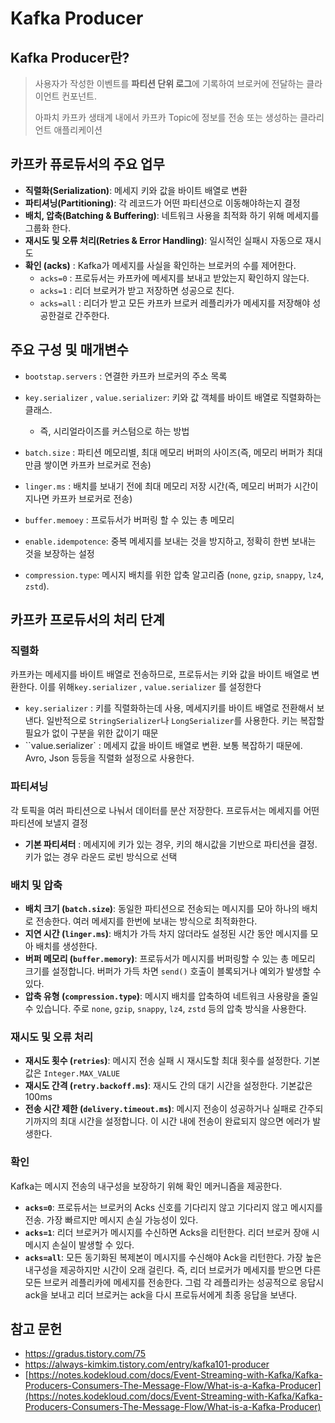 # Kafka Producer

## Kafka Producer란?

> 사용자가 작성한 이벤트를 **파티션 단위 로그**에 기록하여 브로커에 전달하는 클라이언트 컨포넌트.
>
> 아파치 카프카 생태계 내에서 카프카 Topic에 정보를 전송 또는 생성하는 클라리언트 애플리케이션



## 카프카 퓨로듀서의 주요 업무

- **직렬화(Serialization)**: 메세지 키와 값을 바이트 배열로 변환
- **파티셔닝(Partitioning)**: 각 레코드가 어떤 파티션으로 이동해야하는지 결정
- **배치, 압축(Batching & Buffering)**: 네트워크 사용을 최적화 하기 위해 메세지를 그룹화 한다.
- **재시도 및 오류 처리(Retries & Error Handling)**: 일시적인 실패시 자동으로 재시도
- **확인 (acks)** : Kafka가 메세지를 사실을 확인하는 브로커의 수를 제어한다.
  - `acks=0` : 프로듀서는 카프카에 메세지를 보내고 받았는지 확인하지 않는다.
  - `acks=1` : 리더 브로커가 받고 저장하면 성공으로 친다.
  - `acks=all` : 리더가 받고 모든 카프카 브로커 레플리카가 메세지를 저장해야 성공한걸로 간주한다.



## 주요 구성 및 매개변수

- `bootstap.servers` : 연결한 카프카 브로커의 주소 목록

- `key.serializer` , `value.serializer`: 키와 값 객체를 바이트 배열로 직렬화하는 클래스.
  - 즉, 시리얼라이즈를 커스텀으로 하는 방법

- `batch.size`  : 파티션 메모리별, 최대 메모리 버퍼의 사이즈(즉, 메모리 버퍼가 최대만큼 쌓이면 카프카 브로커로 전송)

- `linger.ms` : 배치를 보내기 전에 최대 메모리 저장 시간(즉, 메모리 버퍼가 시간이 지나면 카프카 브로커로 전송)

- `buffer.memoey` : 프로듀서가 버퍼링 할 수 있는 총 메모리
- `enable.idempotence`: 중복 메세지를 보내는 것을 방지하고, 정확히 한번 보내는 것을 보장하는 설정
- `compression.type`: 메시지 배치를 위한 압축 알고리즘 (`none`, `gzip`, `snappy`, `lz4`, `zstd`).



## 카프카 프로듀서의 처리 단계

### 직렬화

카프카는 메세지를 바이트 배열로 전송하므로, 프로듀서는 키와 값을 바이트 배열로 변환한다. 이를 위해`key.serializer` , `value.serializer` 를 설정한다

- `key.serializer` : 키를 직렬화하는데 사용, 메세지키를 바이트 배열로 전환해서 보낸다. 일반적으로 `StringSerializer`나 `LongSerializer`를 사용한다. 키는 복잡할 필요가 없이 구분을 위한 값이기 때문
- ``value.serializer` : 메세지 값을 바이트 배열로 변환. 보통 복잡하기 때문에. Avro, Json 등등을 직렬화 설정으로 사용한다.



### 파티셔닝

각 토픽을 여러 파티션으로 나눠서 데이터를 분산 저장한다. 프로듀서는 메세지를 어떤 파티션에 보낼지 결정

- **기본 파티셔터** : 메세지에 키가 있는 경우, 키의 해시값을 기반으로 파티션을 결정. 키가 없는 경우 라운드 로빈 방식으로 선택



### 배치 및 압축

- **배치 크기 (`batch.size`)**: 동일한 파티션으로 전송되는 메시지를 모아 하나의 배치로 전송한다. 여러 메세지를 한번에 보내는 방식으로 최적화한다.
- **지연 시간 (`linger.ms`)**: 배치가 가득 차지 않더라도 설정된 시간 동안 메시지를 모아 배치를 생성한다.
- **버퍼 메모리 (`buffer.memory`)**: 프로듀서가 메시지를 버퍼링할 수 있는 총 메모리 크기를 설정합니다. 버퍼가 가득 차면 `send()` 호출이 블록되거나 예외가 발생할 수 있다.
- **압축 유형 (`compression.type`)**: 메시지 배치를 압축하여 네트워크 사용량을 줄일 수 있습니다. 주로 `none`, `gzip`, `snappy`, `lz4`, `zstd` 등의 압축 방식을 사용한다.



### 재시도 및 오류 처리

- **재시도 횟수 (`retries`)**: 메시지 전송 실패 시 재시도할 최대 횟수를 설정한다. 기본값은 `Integer.MAX_VALUE`
- **재시도 간격 (`retry.backoff.ms`)**: 재시도 간의 대기 시간을 설정한다. 기본값은 100ms
- **전송 시간 제한 (`delivery.timeout.ms`)**: 메시지 전송이 성공하거나 실패로 간주되기까지의 최대 시간을 설정합니다. 이 시간 내에 전송이 완료되지 않으면 에러가 발생한다.



### 확인

Kafka는 메시지 전송의 내구성을 보장하기 위해 확인 메커니즘을 제공한다.

- **`acks=0`**: 프로듀서는 브로커의 Acks 신호를 기다리지 않고 기다리지 않고 메시지를 전송. 가장 빠르지만 메시지 손실 가능성이 있다.
- **`acks=1`**: 리더 브로커가 메시지를 수신하면 Acks을 리턴한다. 리더 브로커 장애 시 메시지 손실이 발생할 수 있다.
- **`acks=all`**: 모든 동기화된 복제본이 메시지를 수신해야 Ack을 리턴한다. 가장 높은 내구성을 제공하지만 시간이 오래 걸린다. 즉, 리더 브로커가 메세지를 받으면 다른 모든 브로커 레플리카에 메세지를 전송한다. 그럼 각 레플리카는 성공적으로 응답시 ack을 보내고 리더 브로커는 ack을 다시 프로듀서에게 최종 응답을 보낸다.







## 참고 문헌

- https://gradus.tistory.com/75
- https://always-kimkim.tistory.com/entry/kafka101-producer
- [https://notes.kodekloud.com/docs/Event-Streaming-with-Kafka/Kafka-Producers-Consumers-The-Message-Flow/What-is-a-Kafka-Producer](https://notes.kodekloud.com/docs/Event-Streaming-with-Kafka/Kafka-Producers-Consumers-The-Message-Flow/What-is-a-Kafka-Producer)